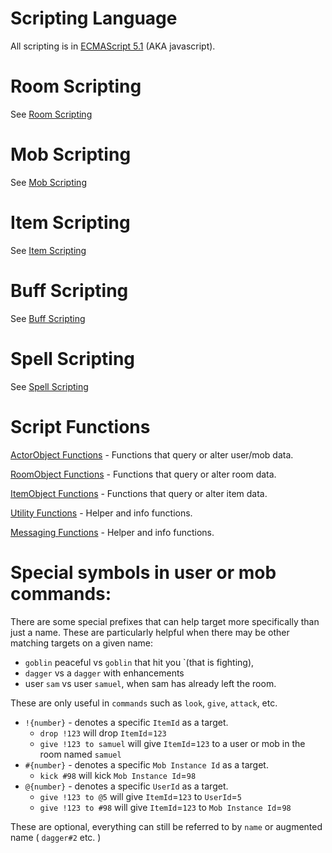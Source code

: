 # Scripting Language

All scripting is in [ECMAScript 5.1](https://en.wikipedia.org/wiki/ECMAScript) (AKA javascript).

# Room Scripting
See [Room Scripting](/scripting/docs/SCRIPTING_ROOMS.md)

# Mob Scripting
See [Mob Scripting](/scripting/docs/SCRIPTING_MOBS.md)

# Item Scripting
See [Item Scripting](/scripting/docs/SCRIPTING_ITEMS.md)

# Buff Scripting
See [Buff Scripting](/scripting/docs/SCRIPTING_BUFFS.md)

# Spell Scripting
See [Spell Scripting](/scripting/docs/SCRIPTING_SPELLS.md)

# Script Functions

[ActorObject Functions](/scripting/docs/FUNCTIONS_ACTORS.md) - Functions that query or alter user/mob data.

[RoomObject Functions](/scripting/docs/FUNCTIONS_ROOMS.md) - Functions that query or alter room data.

[ItemObject Functions](/scripting/docs/FUNCTIONS_ITEMS.md) - Functions that query or alter item data.

[Utility Functions](/scripting/docs/FUNCTIONS_UTIL.md) - Helper and info functions.

[Messaging Functions](/scripting/docs/FUNCTIONS_MESSAGING.md) - Helper and info functions.

# Special symbols in user or mob commands:

There are some special prefixes that can help target more specifically than just a name.
These are particularly helpful when there may be other matching targets on a given name:
* `goblin` peaceful vs `goblin` that hit you `(that is fighting), 
* `dagger` vs a `dagger` with enhancements
* user `sam` vs user `samuel`, when sam has already left the room.

These are only useful in `commands` such as `look`, `give`, `attack`, etc.

* `!{number}` - denotes a specific `ItemId` as a target. 
  * `drop !123` will drop `ItemId`=`123`
  * `give !123 to samuel` will give `ItemId`=`123` to a user or mob in the room named `samuel`
* `#{number}` - denotes a specific `Mob Instance Id` as a target.
  * `kick #98` will kick `Mob Instance Id`=`98`
* `@{number}` - denotes a specific `UserId` as a target.
  * `give !123 to @5` will give `ItemId`=`123` to `UserId`=`5`
  * `give !123 to #98` will give `ItemId`=`123` to `Mob Instance Id`=`98`

These are optional, everything can still be referred to by `name` or augmented name ( `dagger#2` etc. )

